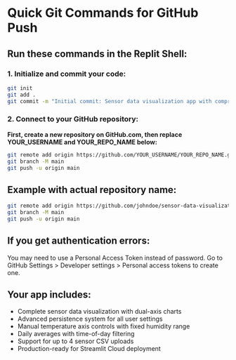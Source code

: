 # Quick Git Commands for GitHub Push

## Run these commands in the Replit Shell:

### 1. Initialize and commit your code:
```bash
git init
git add .
git commit -m "Initial commit: Sensor data visualization app with comprehensive persistence"
```

### 2. Connect to your GitHub repository:
**First, create a new repository on GitHub.com, then replace YOUR_USERNAME and YOUR_REPO_NAME below:**

```bash
git remote add origin https://github.com/YOUR_USERNAME/YOUR_REPO_NAME.git
git branch -M main
git push -u origin main
```

## Example with actual repository name:
```bash
git remote add origin https://github.com/johndoe/sensor-data-visualization.git
git branch -M main  
git push -u origin main
```

## If you get authentication errors:
You may need to use a Personal Access Token instead of password. 
Go to GitHub Settings > Developer settings > Personal access tokens to create one.

## Your app includes:
- Complete sensor data visualization with dual-axis charts
- Advanced persistence system for all user settings
- Manual temperature axis controls with fixed humidity range
- Daily averages with time-of-day filtering
- Support for up to 4 sensor CSV uploads
- Production-ready for Streamlit Cloud deployment